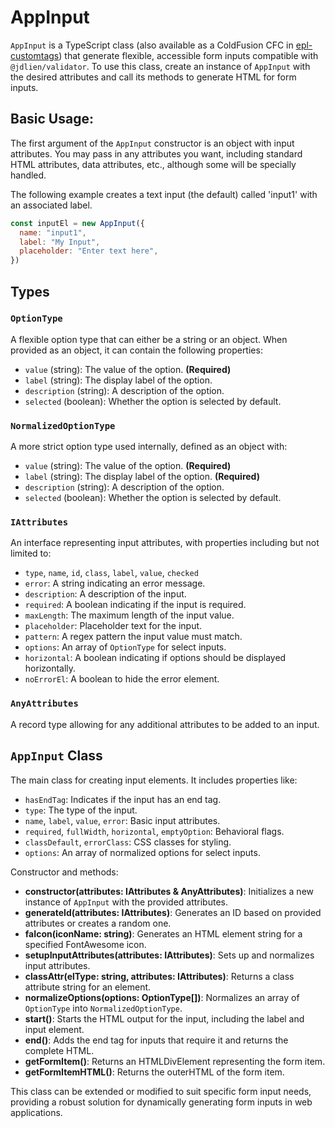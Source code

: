 # AppInput

`AppInput` is a TypeScript class (also available as a ColdFusion CFC in [epl-customtags](https://github.com/jdlien/epl-customtags)) that generate flexible, accessible form inputs compatible with `@jdlien/validator`.
To use this class, create an instance of `AppInput` with the desired attributes and call its methods to generate HTML for form inputs.

## Basic Usage:

The first argument of the `AppInput` constructor is an object with input attributes. You may pass in any attributes you want, including standard HTML attributes, data attributes, etc., although some will be specially handled.

The following example creates a text input (the default) called 'input1' with an associated label.

```javascript
const inputEl = new AppInput({
  name: "input1",
  label: "My Input",
  placeholder: "Enter text here",
})
```

## Types

### `OptionType`

A flexible option type that can either be a string or an object. When provided as an object, it can contain the following properties:

- `value` (string): The value of the option. **(Required)**
- `label` (string): The display label of the option.
- `description` (string): A description of the option.
- `selected` (boolean): Whether the option is selected by default.

### `NormalizedOptionType`

A more strict option type used internally, defined as an object with:

- `value` (string): The value of the option. **(Required)**
- `label` (string): The display label of the option. **(Required)**
- `description` (string): A description of the option.
- `selected` (boolean): Whether the option is selected by default.

### `IAttributes`

An interface representing input attributes, with properties including but not limited to:

- `type`, `name`, `id`, `class`, `label`, `value`, `checked`
- `error`: A string indicating an error message.
- `description`: A description of the input.
- `required`: A boolean indicating if the input is required.
- `maxLength`: The maximum length of the input value.
- `placeholder`: Placeholder text for the input.
- `pattern`: A regex pattern the input value must match.
- `options`: An array of `OptionType` for select inputs.
- `horizontal`: A boolean indicating if options should be displayed horizontally.
- `noErrorEl`: A boolean to hide the error element.

### `AnyAttributes`

A record type allowing for any additional attributes to be added to an input.

## `AppInput` Class

The main class for creating input elements. It includes properties like:

- `hasEndTag`: Indicates if the input has an end tag.
- `type`: The type of the input.
- `name`, `label`, `value`, `error`: Basic input attributes.
- `required`, `fullWidth`, `horizontal`, `emptyOption`: Behavioral flags.
- `classDefault`, `errorClass`: CSS classes for styling.
- `options`: An array of normalized options for select inputs.

Constructor and methods:

- **constructor(attributes: IAttributes & AnyAttributes)**: Initializes a new instance of `AppInput` with the provided attributes.
- **generateId(attributes: IAttributes)**: Generates an ID based on provided attributes or creates a random one.
- **faIcon(iconName: string)**: Generates an HTML element string for a specified FontAwesome icon.
- **setupInputAttributes(attributes: IAttributes)**: Sets up and normalizes input attributes.
- **classAttr(elType: string, attributes: IAttributes)**: Returns a class attribute string for an element.
- **normalizeOptions(options: OptionType[])**: Normalizes an array of `OptionType` into `NormalizedOptionType`.
- **start()**: Starts the HTML output for the input, including the label and input element.
- **end()**: Adds the end tag for inputs that require it and returns the complete HTML.
- **getFormItem()**: Returns an HTMLDivElement representing the form item.
- **getFormItemHTML()**: Returns the outerHTML of the form item.

This class can be extended or modified to suit specific form input needs, providing a robust solution for dynamically generating form inputs in web applications.

```

```
